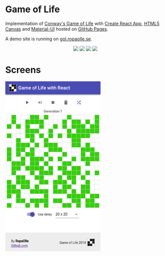 Game of Life
========================================
Implementation of [Conway's Game of Life](https://en.wikipedia.org/wiki/Conway%27s_Game_of_Life) with [Create React App](https://github.com/facebook/create-react-app), [HTML5 Canvas](https://developer.mozilla.org/en-US/docs/Web/API/Canvas_API) and [Material-UI](https://material-ui-next.com/) hosted on [GitHub Pages](https://pages.github.com/).

A demo site is running on [gol.ropaolle.se](https://gol.ropaolle.se).

<div align="center">

![](https://img.shields.io/badge/version-1.0.0-brightgreen.svg)
![](https://img.shields.io/badge/react-16.2-brightgreen.svg)
![](https://img.shields.io/badge/material--ui-Beta--34-orange.svg)
![](https://img.shields.io/badge/bundle--size-104%20KB-brightgreen.svg)

</div>

# Screens

<img src="src/screen.png" width="300">
